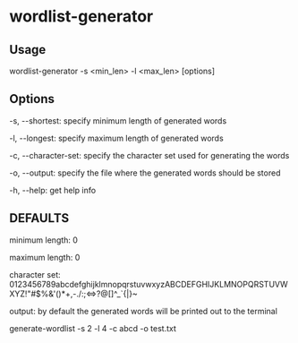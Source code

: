 # wordlist-generator

## Usage
wordlist-generator -s <min_len> -l <max_len> [options]

## Options
-s, --shortest: specify minimum length of generated words

-l, --longest: specify maximum length of generated words

-c, --character-set: specify the character set used for generating the words

-o, --output: specify the file where the generated words should be stored

-h, --help: get help info

## DEFAULTS
minimum length: 0

maximum length: 0

character set: 0123456789abcdefghijklmnopqrstuvwxyzABCDEFGHIJKLMNOPQRSTUVWXYZ!"#$%&'()*+,-./:;<=>?@[\]^_`{|}~ 

output: by default the generated words will be printed out to the terminal

generate-wordlist -s 2 -l 4 -c abcd -o test.txt
